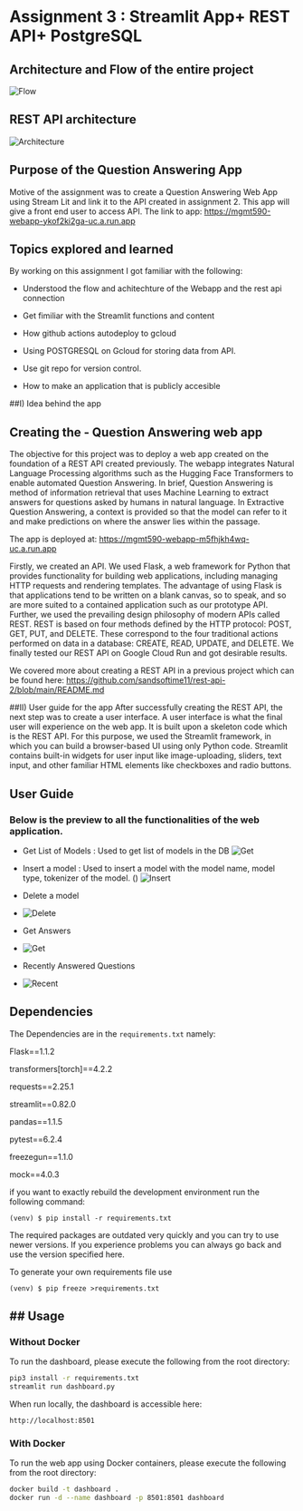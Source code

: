 # Assignment 3 : Streamlit App+ REST API+ PostgreSQL

## Architecture and Flow of the entire project 

![Flow](images/api_flow.png)

## REST API architecture

![Architecture](images/Blank_diagram.png)

## Purpose of the Question Answering App

Motive of the assignment was to create a Question Answering Web App using Stream Lit and link it to the API created in assignment 2. This app will give a front end user to access API.
The link to app: https://mgmt590-webapp-ykof2ki2ga-uc.a.run.app

## Topics explored and learned

By working on this assignment I got familiar with the following:

- Understood the flow and achitechture of the Webapp and the rest api connection

- Get fimiliar with the Streamlit functions and content

- How github actions autodeploy to gcloud

- Using POSTGRESQL on Gcloud for storing data from API.

- Use git repo for version control.

- How to make an application that is publicly accesible

##I) Idea behind the app 
## Creating the - Question Answering web app
The objective for this project was to deploy a web app created on the foundation of a REST API created previously.
The webapp integrates Natural Language Processing algorithms such as the Hugging Face Transformers to enable automated Question Answering. 
In brief, Question Answering is method of information retrieval that uses Machine Learning to extract answers for questions asked by humans in natural language. In Extractive Question Answering, a context is provided so that the model can refer to it and make predictions on where the answer lies within the passage.

The app is deployed at: https://mgmt590-webapp-m5fhjkh4wq-uc.a.run.app

Firstly, we created an API. We used Flask, a web framework for Python that provides functionality for building web applications, including managing HTTP requests and rendering templates. The advantage of using Flask is that applications tend to be written on a blank canvas, so to speak, and so are more suited to a contained application such as our prototype API. Further, we used the prevailing design philosophy of modern APIs called REST. REST is based on four methods defined by the HTTP protocol: POST, GET, PUT, and DELETE. These correspond to the four traditional actions performed on data in a database: CREATE, READ, UPDATE, and DELETE. We finally tested our REST API on Google Cloud Run and got desirable results. 

We covered more about creating a REST API in a previous project which can be found here: https://github.com/sandsoftime11/rest-api-2/blob/main/README.md

##II)  User guide for the app 
After successfully creating the REST API, the next step was to create a user interface. A user interface is what the final user will experience on the web app. 
It is built upon a skeleton code which is the REST API. 
For this purpose, we used the Streamlit framework, in which you can build a browser-based UI using only Python code. 
Streamlit contains built-in widgets for user input like image-uploading, sliders, text input, and other familiar HTML elements like checkboxes and radio buttons.

## User Guide

### Below is the preview to all the functionalities of the web application.

- Get List of Models : Used to get list of models in the DB 
![Get](images/list_model.png)

- Insert a model : Used to insert a model with the model name, model type, tokenizer of the model. ()
![Insert](images/add_a_model.png)

- Delete a model
- ![Delete](images/delete_model.png)

- Get Answers
- ![Get](images/answer_q.png)

- Recently Answered Questions
- ![Recent](images/list_recent.png)

## Dependencies

The Dependencies are in the `requirements.txt` namely:

Flask==1.1.2

transformers[torch]==4.2.2

requests==2.25.1

streamlit==0.82.0

pandas==1.1.5

pytest==6.2.4

freezegun==1.1.0

mock==4.0.3

if you want to exactly rebuild the development environment
run the following command:

    (venv) $ pip install -r requirements.txt
    
The required packages are outdated very quickly and you can try to use newer versions.
If you experience problems you can always go back and use the version specified here.

To generate your own requirements file use

    (venv) $ pip freeze >requirements.txt
## ## Usage
### Without Docker
To run the dashboard, please execute the following from the root directory:
```bash
pip3 install -r requirements.txt
streamlit run dashboard.py
```
When run locally, the dashboard is accessible here:
```
http://localhost:8501
```

### With Docker
To run the web app using Docker containers, please execute the following from the root directory:
```bash
docker build -t dashboard .
docker run -d --name dashboard -p 8501:8501 dashboard
```
 
 
 
